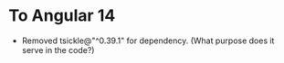 # To Angular 14
- Removed tsickle@"^0.39.1" for dependency. (What purpose does it serve in the code?)
